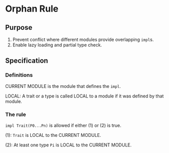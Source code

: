 # Orphan Rule

## Purpose

1. Prevent conflict where different modules provide overlapping `impl`s.
2. Enable lazy loading and partial type check.

## Specification

### Definitions

CURRENT MODULE is the module that defines the `impl`.

LOCAL: A trait or a type is called LOCAL to a module if it was defined by that module.

### The rule

`impl Trait(P0...Pn)` is allowed if either (1) or (2) is true.

(1): `Trait` is LOCAL to the CURRENT MODULE.

(2): At least one type `Pi` is LOCAL to the CURRENT MODULE.
